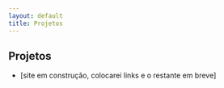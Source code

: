```yaml
---
layout: default
title: Projetos
---
```


## Projetos
* [site em construção, colocarei links e o restante em breve]
